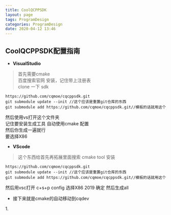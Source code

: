 ```yaml
---
title: CoolQCPPSDK
layout: page
tags: ProgramDesign
categories: ProgramDesign
date: 2020-04-12 13:46
---
```


## __CoolQCPPSDK配置指南__
- __VisualStudio__<br/>

> 首先需要cmake<br/>
百度搜索官网 安装，记住带上注册表<br/>
clone 一下 sdk <br/>
```command
https://github.com/cqmoe/cqcppsdk.git
git submodule update --init //这个应该是重置git仓库的东西
git submodule add https://github.com/cqmoe/cqcppsdk.git//模板的话就用这个
```
然后使用vs打开这个文件夹<br/>
记住要安装生成工具
自动使用cmake 配置<br/>
然后你生成一遍就行<br/>
要选择X86

- __VScode__<br/>
> 这个东西给首先再拓展里面搜索
cmake tool 安装
```command
https://github.com/cqmoe/cqcppsdk.git
git submodule update --init //这个应该是重置git仓库的东西
git submodule add https://github.com/cqmoe/cqcppsdk.git//模板的话就用这个
```
然后用vsc打开 c+s+p 
config 选择X86 2019 确定
然后生成all



- 接下来就是cmake的自动移动到cqdev

<section>
1.<span><site style="text-align:right;display:block;"><https://cqcppsdk.cqp.moe></site></span>
</section>